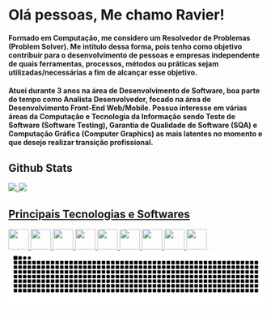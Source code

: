 # Olá pessoas, Me chamo Ravier!

#### Formado em Computação, me considero um Resolvedor de Problemas (Problem Solver). Me intitulo dessa forma, pois tenho como objetivo contribuir para o desenvolvimento de pessoas e empresas independente de quais ferramentas, processos, métodos ou práticas sejam utilizadas/necessárias a fim de alcançar esse objetivo.

#### Atuei durante 3 anos na área de Desenvolvimento de Software, boa parte do tempo como Analista Desenvolvedor, focado na área de Desenvolvimento Front-End Web/Mobile. Possuo interesse em várias áreas da Computação e Tecnologia da Informação sendo Teste de Software (Software Testing), Garantia de Qualidade de Software (SQA) e Computação Gráfica (Computer Graphics) as mais latentes no momento e que desejo realizar transição profissional.

<div>
  <h2>Github Stats</h2>
  <a href="https://github.com/Berthorum">
  <img loading="lazy" height="180em" src="https://github-readme-stats.vercel.app/api/top-langs/?username=Berthorum&layout=compact&langs_count=7&theme=dracula"/>
  <img loading="lazy" height="180em" src="https://github-readme-stats.vercel.app/api?username=Berthorum&show_icons=true&theme=dracula&include_all_commits=true&count_private=true"/>
</div>

<div>
  <h2>Principais Tecnologias e Softwares</h2>
  <div>
    <img loading="lazy" src="https://cdn.jsdelivr.net/gh/devicons/devicon@latest/icons/csharp/csharp-original.svg" width="40" height="40" />
    <img loading="lazy" src="https://cdn.jsdelivr.net/gh/devicons/devicon@latest/icons/unity/unity-original.svg" width="40" height="40" />      
    <img loading="lazy" src="https://cdn.jsdelivr.net/gh/devicons/devicon@latest/icons/typescript/typescript-original.svg" width="40" height="40"  />
    <img loading="lazy" src="https://cdn.jsdelivr.net/gh/devicons/devicon@latest/icons/javascript/javascript-original.svg" width="40" height="40" />
    <img loading="lazy" src="https://cdn.jsdelivr.net/gh/devicons/devicon@latest/icons/react/react-original.svg" width="40" height="40" />
    <img loading="lazy" src="https://cdn.jsdelivr.net/gh/devicons/devicon@latest/icons/vuejs/vuejs-original.svg" width="40" height="40" />
    <img loading="lazy" src="https://cdn.jsdelivr.net/gh/devicons/devicon@latest/icons/tailwindcss/tailwindcss-original.svg" width="40" height="40" />
    <img loading="lazy" src="https://cdn.jsdelivr.net/gh/devicons/devicon@latest/icons/dart/dart-original.svg" width="40" height="40" />
    <img loading="lazy" src="https://cdn.jsdelivr.net/gh/devicons/devicon@latest/icons/cplusplus/cplusplus-original.svg"  width="40" height="40" />
  </div>
</div>

<div aligh="center">
  <img src="https://raw.githubusercontent.com/Berthorum/Berthorum/output/snake.svg" alt="Snake animation" />
</div>
